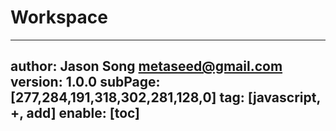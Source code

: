 # Workspace
---
author: Jason Song <metaseed@gmail.com>
version: 1.0.0
subPage: [277,284,191,318,302,281,128,0]
tag: [javascript, +, add]
enable: [toc]
---
